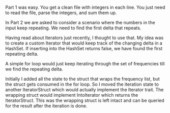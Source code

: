 Part 1 was easy. You get a clean file with integers in each line. You just need to read the file, parse the integers, and sum them up.

In Part 2 we are asked to consider a scenario where the numbers in the input keep repeating. We need to find the first delta that repeats.

Having read about Iterators just recently, I thought to use that. My idea was to create a custom Iterator that would keep track of the changing delta in a HashSet. If inserting into the HashSet returns false, we have found the first repeating delta.

A simple for loop would just keep iterating through the set of frequencies till we find the repeating delta.

Initially I added all the state to the struct that wraps the frequency list, but the struct gets consumed in the for loop. So I moved the iteration state to another IteratorStruct which would actually implement the Iterator trait. The wrapping struct would implement IntoIterator which returns the IteratorStruct. This was the wrapping struct is left intact and can be queried for the result after the iteration is done.
